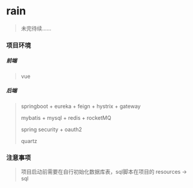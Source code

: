 # rain

> 未完待续……

### 项目环境

##### 前端
> vue
>
##### 后端

> springboot + eureka + feign + hystrix + gateway
>
>  mybatis + mysql + redis + rocketMQ
>
> spring security + oauth2
>
> quartz
>

### 注意事项

> 项目启动前需要在自行初始化数据库表，sql脚本在项目的 resources -> sql
